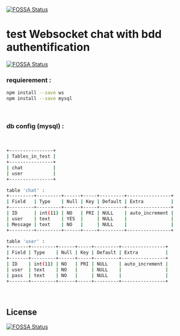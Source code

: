 [![FOSSA Status](https://app.fossa.com/api/projects/git%2Bgithub.com%2Fbenizz0%2Ftestws.svg?type=shield)](https://app.fossa.com/projects/git%2Bgithub.com%2Fbenizz0%2Ftestws?ref=badge_shield)

# test Websocket chat with bdd authentification
[![FOSSA Status](https://app.fossa.io/api/projects/git%2Bgithub.com%2Fbenizz0%2Ftestws.svg?type=shield)](https://app.fossa.io/projects/git%2Bgithub.com%2Fbenizz0%2Ftestws?ref=badge_shield)


### requierement :
```bash
npm install --save ws
npm install --save mysql
```
<br>

### db config (mysql) :
<br>

```bash 
+----------------+
| Tables_in_test |
+----------------+
| chat           |
| user           |
+----------------+
```

```bash 
table 'chat' :
+---------+---------+------+-----+---------+----------------+
| Field   | Type    | Null | Key | Default | Extra          |
+---------+---------+------+-----+---------+----------------+
| ID      | int(11) | NO   | PRI | NULL    | auto_increment |
| user    | text    | YES  |     | NULL    |                |
| Message | text    | NO   |     | NULL    |                |
+---------+---------+------+-----+---------+----------------+
```

```bash 
table 'user' : 
+-------+---------+------+-----+---------+----------------+
| Field | Type    | Null | Key | Default | Extra          |
+-------+---------+------+-----+---------+----------------+
| ID    | int(11) | NO   | PRI | NULL    | auto_increment |
| user  | text    | NO   |     | NULL    |                |
| pass  | text    | NO   |     | NULL    |                |
+-------+---------+------+-----+---------+----------------+
```
<br>


## License
[![FOSSA Status](https://app.fossa.io/api/projects/git%2Bgithub.com%2Fbenizz0%2Ftestws.svg?type=large)](https://app.fossa.io/projects/git%2Bgithub.com%2Fbenizz0%2Ftestws?ref=badge_large)